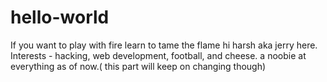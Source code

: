 # hello-world
If you want to play with fire learn to tame the flame
hi 
harsh aka jerry here.
Interests - hacking, web development, football, and cheese.
a noobie at everything as of now.( this part will keep on changing though)
